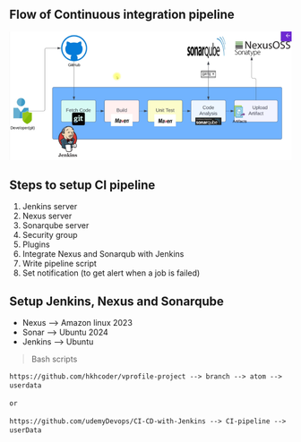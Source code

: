## Flow of Continuous integration pipeline

![CI-flow](CI-pipeline-flow.png)

## Steps to setup CI pipeline
1. Jenkins server
2. Nexus server
3. Sonarqube server
4. Security group
5. Plugins
6. Integrate Nexus and Sonarqub with Jenkins
7. Write pipeline script
8. Set notification (to get alert when a job is failed)

## Setup Jenkins, Nexus and Sonarqube
* Nexus --> Amazon linux 2023
* Sonar --> Ubuntu 2024
* Jenkins --> Ubuntu
> Bash scripts 

    https://github.com/hkhcoder/vprofile-project --> branch --> atom --> userdata
    
    or

    https://github.com/udemyDevops/CI-CD-with-Jenkins --> CI-pipeline --> userData

